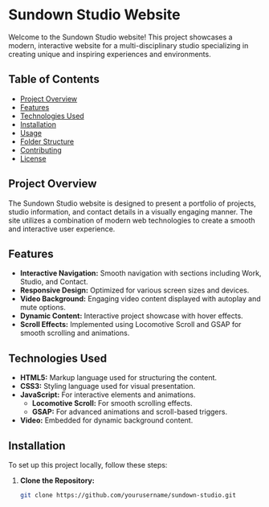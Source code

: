 # Sundown Studio Website

Welcome to the Sundown Studio website! This project showcases a modern, interactive website for a multi-disciplinary studio specializing in creating unique and inspiring experiences and environments.

## Table of Contents

- [Project Overview](#project-overview)
- [Features](#features)
- [Technologies Used](#technologies-used)
- [Installation](#installation)
- [Usage](#usage)
- [Folder Structure](#folder-structure)
- [Contributing](#contributing)
- [License](#license)

## Project Overview

The Sundown Studio website is designed to present a portfolio of projects, studio information, and contact details in a visually engaging manner. The site utilizes a combination of modern web technologies to create a smooth and interactive user experience.

## Features

- **Interactive Navigation:** Smooth navigation with sections including Work, Studio, and Contact.
- **Responsive Design:** Optimized for various screen sizes and devices.
- **Video Background:** Engaging video content displayed with autoplay and mute options.
- **Dynamic Content:** Interactive project showcase with hover effects.
- **Scroll Effects:** Implemented using Locomotive Scroll and GSAP for smooth scrolling and animations.

## Technologies Used

- **HTML5:** Markup language used for structuring the content.
- **CSS3:** Styling language used for visual presentation.
- **JavaScript:** For interactive elements and animations.
  - **Locomotive Scroll:** For smooth scrolling effects.
  - **GSAP:** For advanced animations and scroll-based triggers.
- **Video:** Embedded for dynamic background content.

## Installation

To set up this project locally, follow these steps:

1. **Clone the Repository:**

   ```bash
   git clone https://github.com/yourusername/sundown-studio.git

